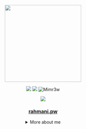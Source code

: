 <p align='center'>
  <img src='https://pbs.twimg.com/media/Ebct2lQXgAEERJi?format=jpg&name=small' width='250' />
</p>
<p align='center'>
  <a href='https://www.linkedin.com/in/Mimr3w'><img src='https://img.shields.io/badge/-Mimr3w-blue?style=flat-square&logo=Linkedin&logoColor=white'></a> <a href='mailto:mohammad@rahmani.pw'><img src='https://img.shields.io/badge/-mohammad@rahmani.pw-168DE2?style=flat-square&logo=Mail.ru&logoColor=white'></a> <img src="https://komarev.com/ghpvc/?username=Mimr3w&color=222222" alt="Mimr3w" />
</p>
<p align='center'>
  <img src='https://github-readme-stats.vercel.app/api?username=Mimr3w&show_icons=true&count_private=true'>
</p>
<h3 align='center'>
  <a href="https://rahmani.pw"> rahmani.pw </a>
</h3> 
<details align='center'>
  <summary>More about me</summary>
  
  It was a joke, there is no more info here  `¯\_(ツ)_/¯`

  If you want to know more about me here is my site https://rahmani.pw, and I would gladly answer your questions or try to help you out with whatever you need! 

  <sub>In fact, if you think about it, this above was actually more information about me :)<sub> 
</details>
